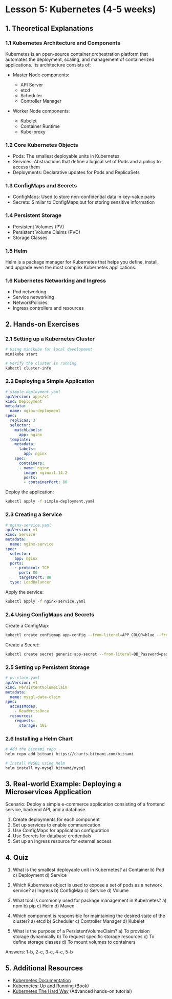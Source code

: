 # Lesson 5: Kubernetes (4-5 weeks)

## 1. Theoretical Explanations

### 1.1 Kubernetes Architecture and Components

Kubernetes is an open-source container orchestration platform that automates the deployment, scaling, and management of containerized applications. Its architecture consists of:

- Master Node components:
  - API Server
  - etcd
  - Scheduler
  - Controller Manager

- Worker Node components:
  - Kubelet
  - Container Runtime
  - Kube-proxy

### 1.2 Core Kubernetes Objects

- Pods: The smallest deployable units in Kubernetes
- Services: Abstractions that define a logical set of Pods and a policy to access them
- Deployments: Declarative updates for Pods and ReplicaSets

### 1.3 ConfigMaps and Secrets

- ConfigMaps: Used to store non-confidential data in key-value pairs
- Secrets: Similar to ConfigMaps but for storing sensitive information

### 1.4 Persistent Storage

- Persistent Volumes (PV)
- Persistent Volume Claims (PVC)
- Storage Classes

### 1.5 Helm

Helm is a package manager for Kubernetes that helps you define, install, and upgrade even the most complex Kubernetes applications.

### 1.6 Kubernetes Networking and Ingress

- Pod networking
- Service networking
- NetworkPolicies
- Ingress controllers and resources

## 2. Hands-on Exercises

### 2.1 Setting up a Kubernetes Cluster

```bash
# Using minikube for local development
minikube start

# Verify the cluster is running
kubectl cluster-info
```

### 2.2 Deploying a Simple Application

```yaml
# simple-deployment.yaml
apiVersion: apps/v1
kind: Deployment
metadata:
  name: nginx-deployment
spec:
  replicas: 3
  selector:
    matchLabels:
      app: nginx
  template:
    metadata:
      labels:
        app: nginx
    spec:
      containers:
      - name: nginx
        image: nginx:1.14.2
        ports:
        - containerPort: 80
```

Deploy the application:

```bash
kubectl apply -f simple-deployment.yaml
```

### 2.3 Creating a Service

```yaml
# nginx-service.yaml
apiVersion: v1
kind: Service
metadata:
  name: nginx-service
spec:
  selector:
    app: nginx
  ports:
    - protocol: TCP
      port: 80
      targetPort: 80
  type: LoadBalancer
```

Apply the service:

```bash
kubectl apply -f nginx-service.yaml
```

### 2.4 Using ConfigMaps and Secrets

Create a ConfigMap:

```bash
kubectl create configmap app-config --from-literal=APP_COLOR=blue --from-literal=APP_MODE=prod
```

Create a Secret:

```bash
kubectl create secret generic app-secret --from-literal=DB_Password=password123
```

### 2.5 Setting up Persistent Storage

```yaml
# pv-claim.yaml
apiVersion: v1
kind: PersistentVolumeClaim
metadata:
  name: mysql-data-claim
spec:
  accessModes:
    - ReadWriteOnce
  resources:
    requests:
      storage: 1Gi
```

### 2.6 Installing a Helm Chart

```bash
# Add the bitnami repo
helm repo add bitnami https://charts.bitnami.com/bitnami

# Install MySQL using Helm
helm install my-mysql bitnami/mysql
```

## 3. Real-world Example: Deploying a Microservices Application

Scenario: Deploy a simple e-commerce application consisting of a frontend service, backend API, and a database.

1. Create deployments for each component
2. Set up services to enable communication
3. Use ConfigMaps for application configuration
4. Use Secrets for database credentials
5. Set up an Ingress resource for external access

## 4. Quiz

1. What is the smallest deployable unit in Kubernetes?
   a) Container
   b) Pod
   c) Deployment
   d) Service

2. Which Kubernetes object is used to expose a set of pods as a network service?
   a) Ingress
   b) ConfigMap
   c) Service
   d) Volume

3. What tool is commonly used for package management in Kubernetes?
   a) npm
   b) pip
   c) Helm
   d) Maven

4. Which component is responsible for maintaining the desired state of the cluster?
   a) etcd
   b) Scheduler
   c) Controller Manager
   d) Kubelet

5. What is the purpose of a PersistentVolumeClaim?
   a) To provision storage dynamically
   b) To request specific storage resources
   c) To define storage classes
   d) To mount volumes to containers

Answers: 1-b, 2-c, 3-c, 4-c, 5-b

## 5. Additional Resources

- [Kubernetes Documentation](https://kubernetes.io/docs/home/)
- [Kubernetes: Up and Running](https://www.oreilly.com/library/view/kubernetes-up-and/9781492046523/) (Book)
- [Kubernetes The Hard Way](https://github.com/kelseyhightower/kubernetes-the-hard-way) (Advanced hands-on tutorial)